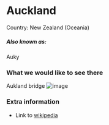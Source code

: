# Auckland

Country: New Zealand (Oceania)

##### Also known as:

Auky

### What we would like to see there

Aukland bridge
![image](https://github.com/UCL-ARC-Workshops/202405-arcgit-workshop/assets/71323718/9710f457-fff7-4ea8-b45e-50c6a54436f1)


### Extra information

- Link to [wikipedia](https://en.wikipedia.org/wiki/Auckland)
